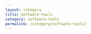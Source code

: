 ```yaml
---
layout: category
title: Software-tools
category: software-tools
permalink: /category/software-tools/
---
```

